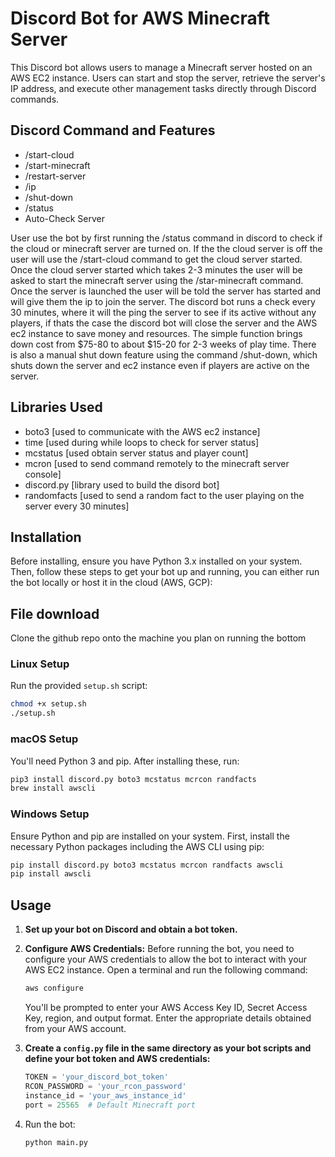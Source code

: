 
# Discord Bot for AWS Minecraft Server 

This Discord bot allows users to manage a Minecraft server hosted on an AWS EC2 instance. Users can start and stop the server, retrieve the server's IP address, and execute other management tasks directly through Discord commands. 


## Discord Command and Features

- /start-cloud 
- /start-minecraft
- /restart-server
- /ip
- /shut-down
- /status
- Auto-Check Server

User use the bot by first running the /status command in discord to check if the cloud or minecraft server are turned on. If the the cloud server is off the user will use the
/start-cloud command to get the cloud server started. Once the cloud server started which takes 2-3 minutes the user will be asked to start the minecraft server using the /star-minecraft command. Once the server is launched the user will be told the server has started and will give them the ip to join the server. 
The discord bot runs a check every 30 minutes, where it will the ping the server to see if its active without any players, if thats the case the discord bot will close the server and the AWS ec2 instance to save money and resources. The simple function brings down cost from $75-80 to about $15-20 for 2-3 weeks of play time. There is also a manual shut down feature using the command /shut-down, which shuts down the server and ec2 instance even if players are active on the server. 


## Libraries Used 

- boto3 [used to communicate with the AWS ec2 instance]
- time [used during while loops to check for server status]
- mcstatus [used obtain server status and player count]
- mcron [used to send command remotely to the minecraft server console]
- discord.py [library used to build the disord bot]
- randomfacts [used to send a random fact to the user playing on the server every 30 minutes]


## Installation

Before installing, ensure you have Python 3.x installed on your system. Then, follow these steps to get your bot up and running, you can either run the bot locally or host it in the cloud (AWS, GCP):

## File download

Clone the github repo onto the machine you plan on running the bottom

### Linux Setup

Run the provided `setup.sh` script:

```bash
chmod +x setup.sh
./setup.sh
```
### macOS Setup

You'll need Python 3 and pip. After installing these, run:

```bash
pip3 install discord.py boto3 mcstatus mcrcon randfacts
brew install awscli
```

### Windows Setup

Ensure Python and pip are installed on your system. First, install the necessary Python packages including the AWS CLI using pip:

```bash
pip install discord.py boto3 mcstatus mcrcon randfacts awscli
pip install awscli
```


## Usage

1. **Set up your bot on Discord and obtain a bot token.**
2. **Configure AWS Credentials:**
   Before running the bot, you need to configure your AWS credentials to allow the bot to interact with your AWS EC2 instance. Open a terminal and run the following command:

   ```bash
   aws configure
   ```
   You'll be prompted to enter your AWS Access Key ID, Secret Access Key, region, and output format. Enter the appropriate details obtained from your AWS account.

3. **Create a `config.py` file in the same directory as your bot scripts and define your bot token and AWS credentials:**

   ```python
   TOKEN = 'your_discord_bot_token'
   RCON_PASSWORD = 'your_rcon_password'
   instance_id = 'your_aws_instance_id'
   port = 25565  # Default Minecraft port
   ```
4. Run the bot:
   
   ```bash
   python main.py
   ```

